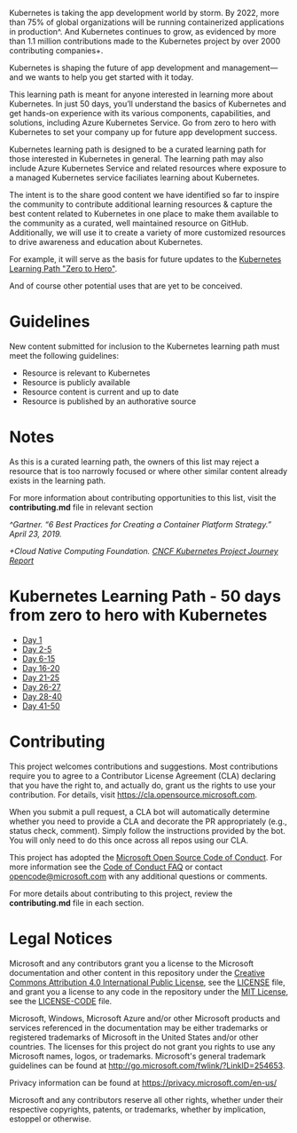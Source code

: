 Kubernetes is taking the app development world by storm. By 2022, more than 75% of global organizations will be running containerized applications in production^. And Kubernetes continues to grow, as evidenced by more than 1.1 million contributions made to the Kubernetes project by over 2000 contributing companies+. 

Kubernetes is shaping the future of app development and management—and we wants to help you get started with it today. 

This learning path is meant for anyone interested in learning more about Kubernetes. In just 50 days, you’ll understand the basics of Kubernetes and get hands-on experience with its various components, capabilities, and solutions, including Azure Kubernetes Service. Go from zero to hero with Kubernetes to set your company up for future app development success.

Kubernetes learning path is designed to be a curated learning path for those interested in Kubernetes in general. The learning path may also include Azure Kubernetes Service and related resources where exposure to a managed Kubernetes service faciliates learning about Kubernetes. 

The intent is to the share good content we have identified so far to inspire the community to contribute additional learning resources & capture the best content related to Kubernetes in one place to make them available to the community as a curated, well maintained resource on GitHub. Additionally, we will use it to create a variety of more customized resources to drive awareness and education about Kubernetes. 

For example, it will serve as the basis for future updates to the [Kubernetes Learning Path "Zero to Hero"](https://azure.microsoft.com/en-us/resources/kubernetes-learning-path/). 

And of course other potential uses that are yet to be conceived.

# Guidelines
New content submitted for inclusion to the Kubernetes learning path must meet the following guidelines:
* Resource is relevant to Kubernetes
* Resource is publicly available
* Resource content is current and up to date
* Resource is published by an authorative source

# Notes
As this is a curated learning path, the owners of this list may reject a resource that is too narrowly focused or where other similar content already exists in the learning path. 

For more information about contributing opportunities to this list, visit the **contributing.md** file in relevant section

*^Gartner. “6 Best Practices for Creating a Container Platform Strategy.” April 23, 2019.*

*+Cloud Native Computing Foundation. [CNCF Kubernetes Project Journey Report](https://www.cncf.io/cncf-kubernetes-project-journey/)*

# Kubernetes Learning Path - 50 days from zero to hero with Kubernetes

* [Day 1](/what-is-kubernetes/what-is-kubernetes.md)
* [Day 2-5](kubernetes-basics-videos/k8s-basics.md) 
* [Day 6-15](kubernetes-aks-core-concepts/k8s-aks-core-concepts.md)
* [Day 16-20](kubernetes-interactive-learning/k8s-interactive-learning.md)
* [Day 21-25](patterns-and-architectures/microservices.md)
* [Day 26-27](kubernetes-workshops/kubernetes-workshops.md)
* [Day 28-40](kubernetes-books/kubernetes-books.md)
* [Day 41-50](kubernetes-best-practices/kubernetes-best-practices.md)

# Contributing

This project welcomes contributions and suggestions.  Most contributions require you to agree to a
Contributor License Agreement (CLA) declaring that you have the right to, and actually do, grant us
the rights to use your contribution. For details, visit https://cla.opensource.microsoft.com.

When you submit a pull request, a CLA bot will automatically determine whether you need to provide
a CLA and decorate the PR appropriately (e.g., status check, comment). Simply follow the instructions
provided by the bot. You will only need to do this once across all repos using our CLA.

This project has adopted the [Microsoft Open Source Code of Conduct](https://opensource.microsoft.com/codeofconduct/).
For more information see the [Code of Conduct FAQ](https://opensource.microsoft.com/codeofconduct/faq/) or
contact [opencode@microsoft.com](mailto:opencode@microsoft.com) with any additional questions or comments.

For more details about contributing to this project, review the **contributing.md** file in each section.

# Legal Notices

Microsoft and any contributors grant you a license to the Microsoft documentation and other content
in this repository under the [Creative Commons Attribution 4.0 International Public License](https://creativecommons.org/licenses/by/4.0/legalcode),
see the [LICENSE](LICENSE) file, and grant you a license to any code in the repository under the [MIT License](https://opensource.org/licenses/MIT), see the
[LICENSE-CODE](LICENSE-CODE) file.

Microsoft, Windows, Microsoft Azure and/or other Microsoft products and services referenced in the documentation
may be either trademarks or registered trademarks of Microsoft in the United States and/or other countries.
The licenses for this project do not grant you rights to use any Microsoft names, logos, or trademarks.
Microsoft's general trademark guidelines can be found at http://go.microsoft.com/fwlink/?LinkID=254653.

Privacy information can be found at https://privacy.microsoft.com/en-us/

Microsoft and any contributors reserve all other rights, whether under their respective copyrights, patents,
or trademarks, whether by implication, estoppel or otherwise.
